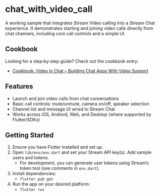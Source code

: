 # chat_with_video_call

A working sample that integrates Stream Video calling into a Stream Chat experience. It demonstrates starting and joining video calls directly from chat channels, including core call controls and a simple UI.

## Cookbook
Looking for a step‑by‑step guide? Check out the cookbook entry:

- [Cookbook: Video in Chat – Building Chat Apps With Video Support](https://getstream.io/video/docs/flutter/ui-cookbook/chat-with-video/)

## Features
- Launch and join video calls from chat conversations
- Basic call controls: mute/unmute, camera on/off, speaker selection
- Channel list and message UI wired to Stream Chat
- Works across iOS, Android, Web, and Desktop (where supported by Flutter/SDKs)

## Getting Started
1. Ensure you have Flutter installed and set up.
2. Open `lib/env/env.dart` and set your Stream API key(s). Add sample users and tokens.
   - For development, you can generate user tokens using Stream’s token tool (see comments in `env.dart`).
3. Install dependencies:
   - `flutter pub get`
4. Run the app on your desired platform:
   - `flutter run`
